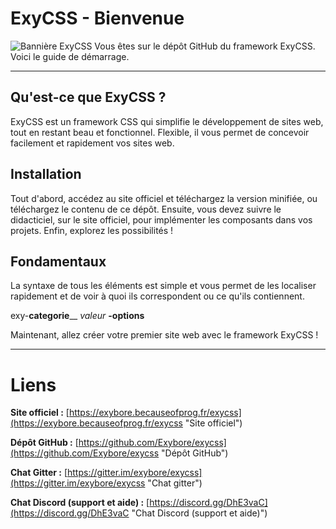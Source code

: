 # ExyCSS - Bienvenue
![Bannière ExyCSS](https://exybore.becauseofprog.fr/exycss/exycss_banner.png)
Vous êtes sur le dépôt GitHub du framework ExyCSS. Voici le guide de démarrage.

----------
## Qu'est-ce que ExyCSS ?
ExyCSS est un framework CSS qui simplifie le développement de sites web, tout en restant beau et fonctionnel.
Flexible, il vous permet de concevoir facilement et rapidement vos sites web.
## Installation
Tout d'abord, accédez au site officiel et téléchargez la version minifiée, ou téléchargez le contenu de ce dépôt. Ensuite, vous devez suivre le didacticiel, sur le site officiel, pour implémenter les composants dans vos projets. Enfin, explorez les possibilités !
## Fondamentaux
La syntaxe de tous les éléments est simple et vous permet de les localiser rapidement et de voir à quoi ils correspondent ou ce qu'ils contiennent.

exy-**categorie**\_\_ *valeur* **-options**


Maintenant, allez créer votre premier site web avec le framework ExyCSS !

----------
# Liens

**Site officiel :** [https://exybore.becauseofprog.fr/exycss](https://exybore.becauseofprog.fr/exycss "Site officiel")

**Dépôt GitHub :** [https://github.com/Exybore/exycss](https://github.com/Exybore/exycss "Dépôt GitHub")

**Chat Gitter :** [https://gitter.im/exybore/exycss](https://gitter.im/exybore/exycss "Chat gitter")

**Chat Discord (support et aide) :** [https://discord.gg/DhE3vaC](https://discord.gg/DhE3vaC "Chat Discord &#40;support et aide&#41;")
